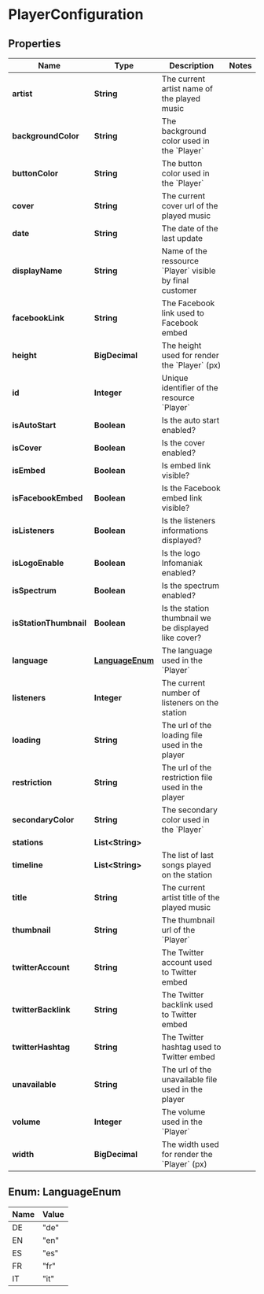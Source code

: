 

# PlayerConfiguration


## Properties

| Name | Type | Description | Notes |
|------------ | ------------- | ------------- | -------------|
|**artist** | **String** | The current artist name of the played music |  |
|**backgroundColor** | **String** | The background color used in the &#x60;Player&#x60; |  |
|**buttonColor** | **String** | The button color used in the &#x60;Player&#x60; |  |
|**cover** | **String** | The current cover url of the played music |  |
|**date** | **String** | The date of the last update |  |
|**displayName** | **String** | Name of the ressource &#x60;Player&#x60; visible by final customer |  |
|**facebookLink** | **String** | The Facebook link used to Facebook embed |  |
|**height** | **BigDecimal** | The height used for render the &#x60;Player&#x60; (px) |  |
|**id** | **Integer** | Unique identifier of the resource &#x60;Player&#x60; |  |
|**isAutoStart** | **Boolean** | Is the auto start enabled? |  |
|**isCover** | **Boolean** | Is the cover enabled? |  |
|**isEmbed** | **Boolean** | Is embed link visible? |  |
|**isFacebookEmbed** | **Boolean** | Is the Facebook embed link visible? |  |
|**isListeners** | **Boolean** | Is the listeners informations displayed? |  |
|**isLogoEnable** | **Boolean** | Is the logo Infomaniak enabled? |  |
|**isSpectrum** | **Boolean** | Is the spectrum enabled? |  |
|**isStationThumbnail** | **Boolean** | Is the station thumbnail we be displayed like cover? |  |
|**language** | [**LanguageEnum**](#LanguageEnum) | The language used in the &#x60;Player&#x60; |  |
|**listeners** | **Integer** | The current number of listeners on the station |  |
|**loading** | **String** | The url of the loading file used in the player |  |
|**restriction** | **String** | The url of the restriction file used in the player |  |
|**secondaryColor** | **String** | The secondary color used in the &#x60;Player&#x60; |  |
|**stations** | **List&lt;String&gt;** |  |  |
|**timeline** | **List&lt;String&gt;** | The list of last songs played on the station |  |
|**title** | **String** | The current artist title of the played music |  |
|**thumbnail** | **String** | The thumbnail url of the &#x60;Player&#x60; |  |
|**twitterAccount** | **String** | The Twitter account used to Twitter embed |  |
|**twitterBacklink** | **String** | The Twitter backlink used to Twitter embed |  |
|**twitterHashtag** | **String** | The Twitter hashtag used to Twitter embed |  |
|**unavailable** | **String** | The url of the unavailable file used in the player |  |
|**volume** | **Integer** | The volume used in the &#x60;Player&#x60; |  |
|**width** | **BigDecimal** | The width used for render the &#x60;Player&#x60; (px) |  |



## Enum: LanguageEnum

| Name | Value |
|---- | -----|
| DE | &quot;de&quot; |
| EN | &quot;en&quot; |
| ES | &quot;es&quot; |
| FR | &quot;fr&quot; |
| IT | &quot;it&quot; |



